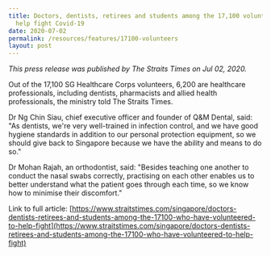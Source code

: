 ```yaml
---
title: Doctors, dentists, retirees and students among the 17,100 volunteers to
  help fight Covid-19
date: 2020-07-02
permalink: /resources/features/17100-volunteers
layout: post
---
```


*This press release was published by The Straits Times on Jul 02, 2020.*

Out of the 17,100 SG Healthcare Corps volunteers, 6,200 are healthcare professionals, including dentists, pharmacists and allied health professionals, the ministry told The Straits Times.

Dr Ng Chin Siau, chief executive officer and founder of Q&M Dental, said: "As dentists, we're very well-trained in infection control, and we have good hygiene standards in addition to our personal protection equipment, so we should give back to Singapore because we have the ability and means to do so."

Dr Mohan Rajah, an orthodontist, said: "Besides teaching one another to conduct the nasal swabs correctly, practising on each other enables us to better understand what the patient goes through each time, so we know how to minimise their discomfort."

Link to full article: [https://www.straitstimes.com/singapore/doctors-dentists-retirees-and-students-among-the-17100-who-have-volunteered-to-help-fight](https://www.straitstimes.com/singapore/doctors-dentists-retirees-and-students-among-the-17100-who-have-volunteered-to-help-fight)